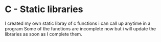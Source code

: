 # C - Static libraries
I created my own static libray of c functions i can call up anytime in a program
Some of the functions are incomplete now but i will update the libraries as soon
as I complete them.